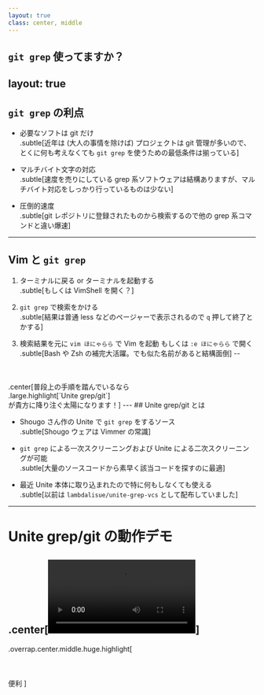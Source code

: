 ```yaml
---
layout: true
class: center, middle
---
```

`git grep` 使ってますか？
---
layout: true
---
## `git grep` の利点

- 必要なソフトは git だけ<br>
  .subtle[近年は (大人の事情を除けば) プロジェクトは git 管理が多いので、とくに何も考えなくても `git grep` を使うための最低条件は揃っている]

- マルチバイト文字の対応<br>
  .subtle[速度を売りにしている grep 系ソフトウェアは結構ありますが、マルチバイト対応をしっかり行っているものは少ない]

- 圧倒的速度<br>
  .subtle[git レポジトリに登録されたものから検索するので他の grep 系コマンドと違い爆速]

---
## Vim と `git grep`

1. ターミナルに戻る or ターミナルを起動する<br>
  .subtle[もしくは VimShell を開く？]

2. `git grep` で検索をかける<br>
  .subtle[結果は普通 less などのページャーで表示されるので `q` 押して終了とかする]

3. 検索結果を元に `vim ほにゃらら` で Vim を起動 もしくは `:e ほにゃらら` で開く<br>
  .subtle[Bash や Zsh の補完大活躍。でも似た名前があると結構面倒]
--
<br>
<br>
.center[普段上の手順を踏んでいるなら<br>.large.highlight[`Unite grep/git`]<br> が貴方に降り注ぐ太陽になります！]
---
## Unite grep/git とは

- Shougo さん作の Unite で `git grep` をするソース<br>
  .subtle[Shougo ウェアは Vimmer の常識]

- `git grep` による一次スクリーニングおよび Unite による二次スクリーニングが可能<br>
  .subtle[大量のソースコードから素早く該当コードを探すのに最適]

- 最近 Unite 本体に取り込まれたので特に何もしなくても使える<br>
  .subtle[以前は `lambdalisue/unite-grep-vcs` として配布していました]
---
# Unite grep/git の動作デモ

.center[<video src="img/unite_grep_git.mp4"></video>]
--
.overrap.center.middle.huge.highlight[
<br>
<br>
<br>
<br>
便利
]
